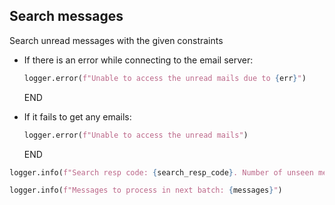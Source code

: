 ## Search messages

Search unread messages with the given constraints

* If there is an error while connecting to the email server:
  ```python
  logger.error(f"Unable to access the unread mails due to {err}")
  ```
  END

* If it fails to get any emails:
  ```python
  logger.error(f"Unable to access the unread mails")
  ```
  END

```python
logger.info(f"Search resp code: {search_resp_code}. Number of unseen messages: {len(messages)}")
```

```python
logger.info(f"Messages to process in next batch: {messages}")
```
